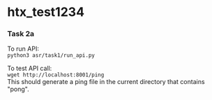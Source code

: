 # htx_test1234

### Task 2a

To run API:\
```python3 asr/task1/run_api.py```

To test API call:\
```wget http://localhost:8001/ping```\
This should generate a ping file in the current directory that contains "pong".